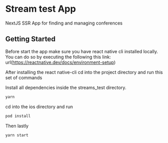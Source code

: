 # Stream test App

NextJS SSR App for finding and managing conferences

## Getting Started

Before start the app make sure you have react native cli installed locally.
You can do so by executing the following this link: url(https://reactnative.dev/docs/environment-setup)

After installing the react native-cli cd into the project directory and run this set of commands

Install all dependencies inside the streams_test directory.

```bash
yarn
```

cd into the ios directory and run

```bash
pod install
```

Then lastly

```bash
yarn start
```
